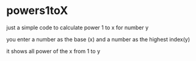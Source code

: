 # powers1toX
just a simple code to calculate power 1 to x for number y   

you enter a number as the base (x) and a number as the highest index(y)   

it shows all power of the x from 1 to y
